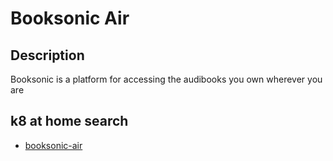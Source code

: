 # Booksonic Air

## Description

Booksonic is a platform for accessing the audibooks you own wherever you are

## k8 at home search

- [booksonic-air](https://nanne.dev/k8s-at-home-search/#/booksonic-air)
